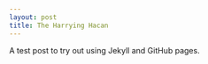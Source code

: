 ```yaml
---
layout: post
title: The Harrying Hacan
---
```


A test post to try out using Jekyll and GitHub pages.
